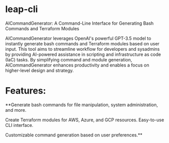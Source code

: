 # leap-cli
AICommandGenerator: A Command-Line Interface for Generating Bash Commands and Terraform Modules


AICommandGenerator leverages OpenAI's powerful GPT-3.5 model to instantly generate bash commands and Terraform modules based on user input. This tool aims to streamline workflow for developers and sysadmins by providing AI-powered assistance in scripting and infrastructure as code (IaC) tasks. By simplifying command and module generation, AICommandGenerator enhances productivity and enables a focus on higher-level design and strategy.

# Features:

**Generate bash commands for file manipulation, system administration, and more.

Create Terraform modules for AWS, Azure, and GCP resources.
Easy-to-use CLI interface.

Customizable command generation based on user preferences.**